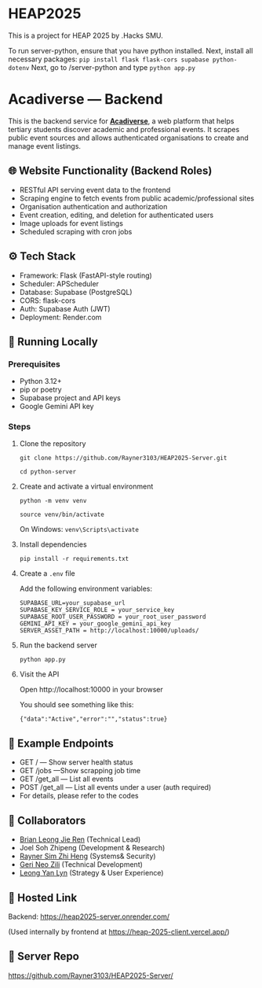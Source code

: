 # HEAP2025
This is a project for HEAP 2025 by .Hacks SMU. 

To run server-python, ensure that you have python installed.
Next, install all necessary packages:
```pip install flask flask-cors supabase python-dotenv```
Next, go to /server-python and type
```python app.py```

# Acadiverse — Backend

This is the backend service for [**Acadiverse**](https://heap-2025-client.vercel.app), a web platform that helps tertiary students discover academic and professional events. It scrapes public event sources and allows authenticated organisations to create and manage event listings.

## 🌐 Website Functionality (Backend Roles)

- RESTful API serving event data to the frontend
- Scraping engine to fetch events from public academic/professional sites
- Organisation authentication and authorization
- Event creation, editing, and deletion for authenticated users
- Image uploads for event listings
- Scheduled scraping with cron jobs

## ⚙️ Tech Stack

- Framework: Flask (FastAPI-style routing)
- Scheduler: APScheduler
- Database: Supabase (PostgreSQL)
- CORS: flask-cors
- Auth: Supabase Auth (JWT)
- Deployment: Render.com

## 🚀 Running Locally

### Prerequisites

- Python 3.12+
- pip or poetry
- Supabase project and API keys
- Google Gemini API key

### Steps

1. Clone the repository

   `git clone https://github.com/Rayner3103/HEAP2025-Server.git`
   
   `cd python-server`

2. Create and activate a virtual environment

   `python -m venv venv`

   `source venv/bin/activate`     
   
   On Windows: `venv\Scripts\activate`

3. Install dependencies

   `pip install -r requirements.txt`

4. Create a `.env` file

   Add the following environment variables:

   ```
   SUPABASE_URL=your_supabase_url 
   SUPABASE_KEY_SERVICE_ROLE = your_service_key  
   SUPABASE_ROOT_USER_PASSWORD = your_root_user_password
   GEMINI_API_KEY = your_google_gemini_api_key
   SERVER_ASSET_PATH = http://localhost:10000/uploads/
   ```

5. Run the backend server

   `python app.py`

6. Visit the API

   Open http://localhost:10000 in your browser

   You should see something like this:
   ```
   {"data":"Active","error":"","status":true}
   ```

## 🔁 Example Endpoints

- GET / — Show server health status
- GET /jobs —Show scrapping job time
- GET /get_all — List all events
- POST /get_all — List all events under a user (auth required)
- For details, please refer to the codes


## 👥 Collaborators

- [Brian Leong Jie Ren](https://www.linkedin.com/in/brian-leong-jie-ren/) (Technical Lead)
- Joel Soh Zhipeng (Development & Research)
- [Rayner Sim Zhi Heng](http://www.linkedin.com/in/raynersimzhiheng) (Systems& Security)
- [Geri Neo Zili](https://www.linkedin.com/in/geri-neo-8865a3341/) (Technical Development)
- [Leong Yan Lyn](https://www.linkedin.com/in/yan-lyn-leong/) (Strategy & User Experience)

## 🔗 Hosted Link

Backend: https://heap2025-server.onrender.com/

(Used internally by frontend at https://heap-2025-client.vercel.app/)


## 🔗 Server Repo

https://github.com/Rayner3103/HEAP2025-Server/
